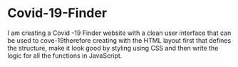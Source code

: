 # Covid-19-Finder
I am creating a Covid -19 Finder website with a clean user interface that can be used to cove-19therefore creating with the HTML layout first that defines the structure, make it look good by styling using CSS and then write the logic for all the functions in JavaScript.
